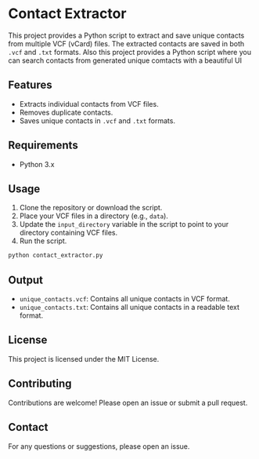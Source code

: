 # Contact Extractor

This project provides a Python script to extract and save unique contacts from multiple VCF (vCard) files. The extracted contacts are saved in both `.vcf` and `.txt` formats.
Also this project provides a Python script where you can search contacts from generated unique comtacts with a beautiful UI


## Features

- Extracts individual contacts from VCF files.
- Removes duplicate contacts.
- Saves unique contacts in `.vcf` and `.txt` formats.

## Requirements

- Python 3.x

## Usage

1. Clone the repository or download the script.
2. Place your VCF files in a directory (e.g., `data`).
3. Update the `input_directory` variable in the script to point to your directory containing VCF files.
4. Run the script.

```bash
python contact_extractor.py
```

## Output

- `unique_contacts.vcf`: Contains all unique contacts in VCF format.
- `unique_contacts.txt`: Contains all unique contacts in a readable text format.

## License

This project is licensed under the MIT License.

## Contributing

Contributions are welcome! Please open an issue or submit a pull request.

## Contact

For any questions or suggestions, please open an issue.
